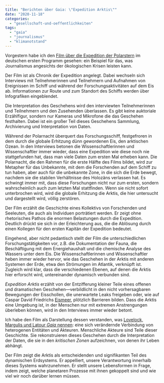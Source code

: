 ```yaml
---
title: "Berichten über Gaia: \"Expedition Arktis\""
date: "2020-11-18"
categories: 
  - "gesellschaft-und-oeffentlichkeiten"
tags: 
  - "gaia"
  - "journalismus"
  - "klimanotstand"
---
```


Vorgestern habe ich den [Film über die Expedition der Polarstern](https://www.ardmediathek.de/daserste/video/erlebnis-erde/expedition-arktis-ein-jahr-im-eis/das-erste/Y3JpZDovL2Rhc2Vyc3RlLmRlL2VybGVibmlzIGVyZGUvNGU3OWMzMzctNTg0MC00N2YzLWIzOGUtZjkwMmU4NDY5ZTI2/ "Erlebnis Erde: Expedition Arktis - Ein Jahr. Ein Schiff. Im Eis. | ARD Mediathek") im deutschen ersten Programm gesehen: ein Beispiel für das, was Journalismus angesichts der ökologischen Krisen leisten kann.

Der Film ist als Chronik der Expedition angelegt. Dabei wechseln sich Interviews mit Teilnehmerinnen und Teilnehmern und Aufnahmen von Ereignissen im Schiff und während der Forschungsaktivitäten auf dem Eis ab. Informationen zur Route und zum Standort des Schiffs werden über Infografiken eingeblendet.

Die Interpretation des Geschehens wird den interviewten Teilnehmerinnen und Teilnehmern und den Zusehenden überlassen. Es gibt keine auktoriale Erzählfigur, sondern nur Kameras und Mikrofone die das Geschehen festhalten. Dabei ist ein großer Teil dieses Geschehens Sammlung, Archivierung und Interpretation von Daten.

Während der Polarnacht überquert das Forschungsschiff, festgefroren in dem durch die globale Erhitzung dünn gewordenen Eis, den arktischen Ozean. In den Interviews betonen die Wissenschaftlerinnen und Wissenschaftler immer wieder, dass eine Expedition wie diese noch nie stattgefunden hat, dass man viele Daten zum ersten Mal erheben kann. Die Polarnacht, die den Rahmen für die erste Hälfte des Films bildet, wird zur Metapher für das Unbekannte, mit dem die Forschenden auf dem Schiff zu tun haben, aber auch für die unbekannte Zone, in die sich die Erde bewegt, nachdem sie die stabilen Verhältnisse des Holozäns verlassen hat. Es schwingt immer mit, dass diese Forschungen nicht nur zum ersten, sondern wahrscheinlich auch zum letzten Mal stattfinden. Wenn sie nicht sofort unterbrochen wird, wird die globale Erhitzung die Arktis, die hier untersucht und dargestellt wird, völlig zerstören.

Der Film erzählt die Geschichte eines Kollektivs von Forschenden und Seeleuten, die auch als Individuen porträtiert werden. Er zeigt ohne rhetorisches Pathos die enormen Belastungen durch die Expedition. Deutlich drückt sie sich in der Erleichterung aus, die die Ablösung durch einen Kollegen für den ersten Kapitän der Expedition bedeutet.

Eingehend, aber nicht pedantisch stellt der Film die unterschiedlichen Forschungstätigkeiten vor, z.B. die Dokumentation der Fauna, die Beschäftigung mit dem Energiehaushalt und die chemische Analyse des Wassers unter dem Eis. Die Wissenschaftlerinnen und Wissenschaftler heben immer wieder hervor, wie das Geschehen in der Arktis mit anderen Systemen der Erde, etwa den Strömungen im Atlantik, verknüpft ist. Zugleich wird klar, dass die verschiedenen Ebenen, auf denen die Arktis hier erforscht wird, untereinander dynamisch verbunden sind.

_Expedition Arktis_ erzählt von der Entzifferung kleiner Teile eines offenen und dramatischen Geschehen—verbildlicht in den nicht vorhersagbaren Bewegungen der Eisschollen, die unerwartete Leaks freigeben oder, wie auf Caspar David Friedrichs [Eismeer](https://de.wikipedia.org/wiki/Das_Eismeer "Das Eismeer – Wikipedia"), plötzlich Barrieren bilden. Dass die Arktis eine Umgebung ist, in der Menschen nur mit extremen Anstrengungen überleben können, wird in den Interviews immer wieder betont.

Ich habe den Film als Darstellung dessen verstanden, was [Lovelock, Margulis und Latour _Gaia_ nennen](https://wittenbrink.net/lostandfound/ein-aufsatz-zur-geschichte-der-erdsystemwissenschaft-und-gaia-als-horizont-fuer-mein-blog/ "Ein Aufsatz zur Geschichte der Erdsystemwissenschaft—und Gaia als Horizont für mein Blog - Lost and Found"): eine sich verändernde Verbindung von heterogenen Entitäten und Akteuren. Menschliche Akteure sind Teile dieser Geschichte. Sie rekonstruieren dieses Geschehen durch die Interpretation der Daten, die sie in den _kritischen Zonen_ aufzeichnen, von denen ihr Leben abhängt.

Der Film zeigt die Arktis als entscheidenden und signifikanten Teil des dynamischen Erdsystems. Er appelliert, unsere Verantwortung innerhalb dieses Systems wahrzunehmen. Er stellt unsere Lebensformen in Frage, indem zeigt, welche planetaren Prozesse mit ihnen gekoppelt sind und wie viel wir noch darüber lernen müssen.
